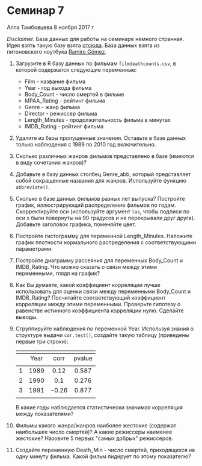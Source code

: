 Семинар 7
================
Алла Тамбовцева
8 ноября 2017 г

*Disclaimer.* База данных для работы на семинаре немного странная. Идея взять такую базу взята [отсюда](http://koaning.io/fun-datasets.html). База данных взята из питоновского ноутбука [Ramiro Gómez](http://nbviewer.jupyter.org/github/yaph/ipython-notebooks/blob/master/movie-body-counts.ipynb).

1.  Загрузите в R базу данных по фильмам `filmdeathcounts.csv`, в которой содержатся следующие переменные:

    -   Film - название фильма
    -   Year - год выхода фильма
    -   Body\_Count - число смертей в фильме
    -   MPAA\_Rating - рейтинг фильма
    -   Genre - жанр фильма
    -   Director - режиссер фильма
    -   Length\_Minutes - продолжительность фильма в минутах
    -   IMDB\_Rating - рейтинг фильма

2.  Удалите из базы пропущенные значения. Оставьте в базе данных только наблюдения с 1989 по 2010 год включительно.

3.  Сколько различных жанров фильмов представлено в базе (имеются в виду сочетания жанров)?

4.  Добавьте в базу данных столбец Genre\_abb, который представляет собой сокращенные названия для жанров. Используйте функцию `abbreviate()`.

5.  Сколько в базе данных фильмов разных лет выпуска? Постройте график, иллюстрирующий распределение фильмов по годам. Скорректируйте оси (используйте аргумент `las`, чтобы подписи по оси x были повернуты на 90 градусов и не перекрывали друг друга). Добавьте заголовок графика, поменяйте цвет.

6.  Постройте гистограмму для переменной Length\_Minutes. Наложите график плотности нормального распределения с соответствующими параметрами.

7.  Постройте диаграмму рассеяния для переменных Body\_Count и IMDB\_Rating. Что можно сказать о связи между этими переменными, глядя на график?

8.  Как Вы думаете, какой коэффициент корреляции лучше использовать для оценки связи между переменными Body\_Count и IMDB\_Rating? Посчитайте соответствующий коэффициент корреляции между этими переменными. Проверьте гипотезу о равенстве истинного коэффициента корреляции нулю. Сделайте выводы.

9.  Сгруппируйте наблюдения по переменной Year. Используя знания о структуре выдачи `cor.test()`, создайте такую таблицу (приведены первые три строки):

    <table style="text-align:center">
    <tr>
    <td colspan="4" style="border-bottom: 1px solid black">
    </td>
    </tr>
    <tr>
    <td style="text-align:left">
    </td>
    <td>
    Year
    </td>
    <td>
    corr
    </td>
    <td>
    pvalue
    </td>
    </tr>
    <tr>
    <td colspan="4" style="border-bottom: 1px solid black">
    </td>
    </tr>
    <tr>
    <td style="text-align:left">
    1
    </td>
    <td>
    1989
    </td>
    <td>
    0.12
    </td>
    <td>
    0.587
    </td>
    </tr>
    <tr>
    <td style="text-align:left">
    2
    </td>
    <td>
    1990
    </td>
    <td>
    0.1
    </td>
    <td>
    0.276
    </td>
    </tr>
    <tr>
    <td style="text-align:left">
    3
    </td>
    <td>
    1991
    </td>
    <td>
    -0.26
    </td>
    <td>
    0.877
    </td>
    </tr>
    <tr>
    <td colspan="4" style="border-bottom: 1px solid black">
    </td>
    </tr>
    </table>
    В какие годы наблюдается статистически значимая корреляция между показателями?

10. Фильмы какого жанра/жанров наиболее жестокие (содержат наибольшее число смертей)? А какие режиссеры наименее жестокие? Назовите 5 первых "самых добрых" режиссеров.

11. Создайте переменную Death\_Min - число смертей, приходящихся на одну минуту фильма. Какой фильм лидирует по этому показателю?
